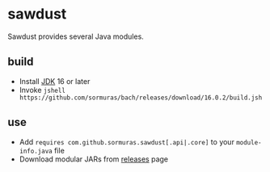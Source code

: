 # sawdust

Sawdust provides several Java modules.

## build

- Install [JDK](https://jdk.java.net) 16 or later
- Invoke `jshell https://github.com/sormuras/bach/releases/download/16.0.2/build.jsh`

## use

- Add `requires com.github.sormuras.sawdust[.api|.core]` to your `module-info.java` file
- Download modular JARs from [releases](https://github.com/sormuras/sawdust/releases) page
